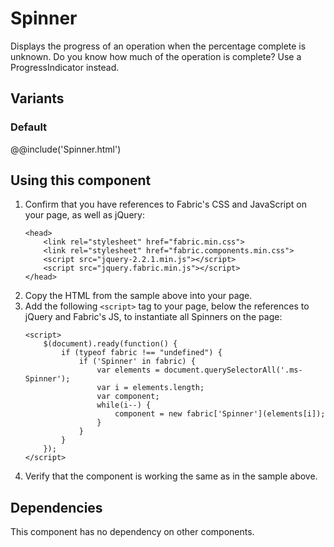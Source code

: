 # Spinner
Displays the progress of an operation when the percentage complete is unknown. Do you know how much of the operation is complete? Use a ProgressIndicator instead.

## Variants

### Default
@@include('Spinner.html')

## Using this component
1. Confirm that you have references to Fabric's CSS and JavaScript on your page, as well as jQuery:
    ```
    <head>
        <link rel="stylesheet" href="fabric.min.css">
        <link rel="stylesheet" href="fabric.components.min.css">
        <script src="jquery-2.2.1.min.js"></script>
        <script src="jquery.fabric.min.js"></script>
    </head>
    ```
2. Copy the HTML from the sample above into your page.
3. Add the following `<script>` tag to your page, below the references to jQuery and Fabric's JS, to instantiate all Spinners on the page:
    ```
    <script>
        $(document).ready(function() {
            if (typeof fabric !== "undefined") {
                if ('Spinner' in fabric) {
                    var elements = document.querySelectorAll('.ms-Spinner');
                    var i = elements.length;
                    var component;
                    while(i--) {
                        component = new fabric['Spinner'](elements[i]);
                    }
                }
            }
        });
    </script>
    ```
4. Verify that the component is working the same as in the sample above.

## Dependencies
This component has no dependency on other components.
